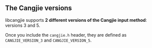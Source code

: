 ## The Cangjie versions

libcangjie supports **2 different versions of the Cangjie input method**:
versions 3 and 5.

Once you include the `cangjie.h` header, they are defined as
`CANGJIE_VERSION_3` and `CANGJIE_VERSION_5`.
